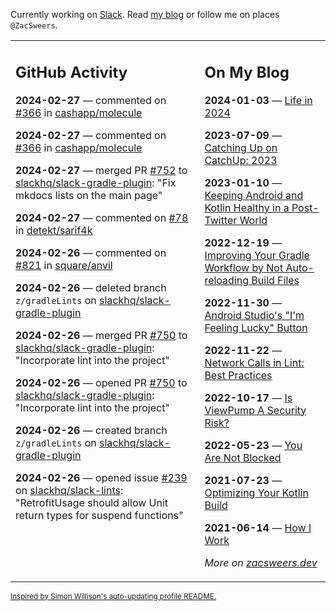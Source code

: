 Currently working on [Slack](https://slack.com/). Read [my blog](https://zacsweers.dev/) or follow me on places `@ZacSweers`.

<table><tr><td valign="top" width="60%">

## GitHub Activity
<!-- githubActivity starts -->
**2024-02-27** — commented on [#366](https://github.com/cashapp/molecule/issues/366#issuecomment-1967610239) in [cashapp/molecule](https://github.com/cashapp/molecule)

**2024-02-27** — commented on [#366](https://github.com/cashapp/molecule/issues/366#issuecomment-1967492090) in [cashapp/molecule](https://github.com/cashapp/molecule)

**2024-02-27** — merged PR [#752](https://github.com/slackhq/slack-gradle-plugin/pull/752) to [slackhq/slack-gradle-plugin](https://github.com/slackhq/slack-gradle-plugin): "Fix mkdocs lists on the main page"

**2024-02-27** — commented on [#78](https://github.com/detekt/sarif4k/issues/78#issuecomment-1966794094) in [detekt/sarif4k](https://github.com/detekt/sarif4k)

**2024-02-26** — commented on [#821](https://github.com/square/anvil/issues/821#issuecomment-1965425277) in [square/anvil](https://github.com/square/anvil)

**2024-02-26** — deleted branch `z/gradleLints` on [slackhq/slack-gradle-plugin](https://github.com/slackhq/slack-gradle-plugin)

**2024-02-26** — merged PR [#750](https://github.com/slackhq/slack-gradle-plugin/pull/750) to [slackhq/slack-gradle-plugin](https://github.com/slackhq/slack-gradle-plugin): "Incorporate lint into the project"

**2024-02-26** — opened PR [#750](https://github.com/slackhq/slack-gradle-plugin/pull/750) to [slackhq/slack-gradle-plugin](https://github.com/slackhq/slack-gradle-plugin): "Incorporate lint into the project"

**2024-02-26** — created branch `z/gradleLints` on [slackhq/slack-gradle-plugin](https://github.com/slackhq/slack-gradle-plugin)

**2024-02-26** — opened issue [#239](https://github.com/slackhq/slack-lints/issues/239) on [slackhq/slack-lints](https://github.com/slackhq/slack-lints): "RetrofitUsage should allow Unit return types for suspend functions"
<!-- githubActivity ends -->
</td><td valign="top" width="40%">

## On My Blog
<!-- blog starts -->
**2024-01-03** — [Life in 2024](https://www.zacsweers.dev/life-in-2024/)

**2023-07-09** — [Catching Up on CatchUp: 2023](https://www.zacsweers.dev/catching-up-on-catchup-2023/)

**2023-01-10** — [Keeping Android and Kotlin Healthy in a Post-Twitter World](https://www.zacsweers.dev/keeping-android-healthy/)

**2022-12-19** — [Improving Your Gradle Workflow by Not Auto-reloading Build Files](https://www.zacsweers.dev/improving-your-workflow-by-not-auto-reloading-build-files/)

**2022-11-30** — [Android Studio's "I'm Feeling Lucky" Button](https://www.zacsweers.dev/android-studios-im-feeling-lucky-button/)

**2022-11-22** — [Network Calls in Lint: Best Practices](https://www.zacsweers.dev/network-calls-in-lint-best-practices/)

**2022-10-17** — [Is ViewPump A Security Risk?](https://www.zacsweers.dev/is-viewpump-a-security-risk/)

**2022-05-23** — [You Are Not Blocked](https://www.zacsweers.dev/you-are-not-blocked/)

**2021-07-23** — [Optimizing Your Kotlin Build](https://www.zacsweers.dev/optimizing-your-kotlin-build/)

**2021-06-14** — [How I Work](https://www.zacsweers.dev/how-i-work/)
<!-- blog ends -->
_More on [zacsweers.dev](https://zacsweers.dev/)_
</td></tr></table>

<sub><a href="https://simonwillison.net/2020/Jul/10/self-updating-profile-readme/">Inspired by Simon Willison's auto-updating profile README.</a></sub>